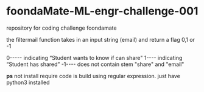 # foondaMate-ML-engr-challenge-001
repository for coding challenge foondamate

the filtermail function takes in an input string (email) and return a flag 0,1 or -1

 0----- indicating “Student wants to know if can share"
 1---- indicating “Student has shared” 
-1----  does not contain stem "share" and "email"


**ps** not install require code is build using regular expression. just have python3 installed 

